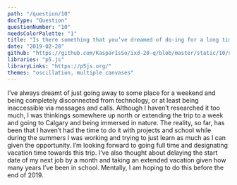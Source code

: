 ```yaml
---
path: "/question/10"
docType: "Question"
questionNumber: "10"
needsColorPalette: "1"
title: "Is there something that you’ve dreamed of do-ing for a long time? Why haven’t you done it?"
date: "2019-02-28"
github: "https://github.com/KasparIsSo/ixd-20-q/blob/master/static/10/sketch.js"
libraries: "p5.js"
libraryLinks: "https://p5js.org/"
themes: "oscillation, multiple canvases"
---
```


I’ve always dreamt of just going away to some place for a weekend and being completely disconnected from technology, or at least being inaccessible via messages and calls. Although I haven’t researched it too much, I was thinkings somewhere up north or extending the trip to a week and going to Calgary and being immersed in nature. The reality, so far, has been that I haven’t had the time to do it with projects and school while during the summers I was working and trying to just learn as much as I can given the opportunity. I’m looking forward to going full time and designating vacation time towards this trip. I’ve also thought about delaying the start date of my next job by a month and taking an extended vacation given how many years I’ve been in school. Mentally, I am hoping to do this before the end of 2019.
